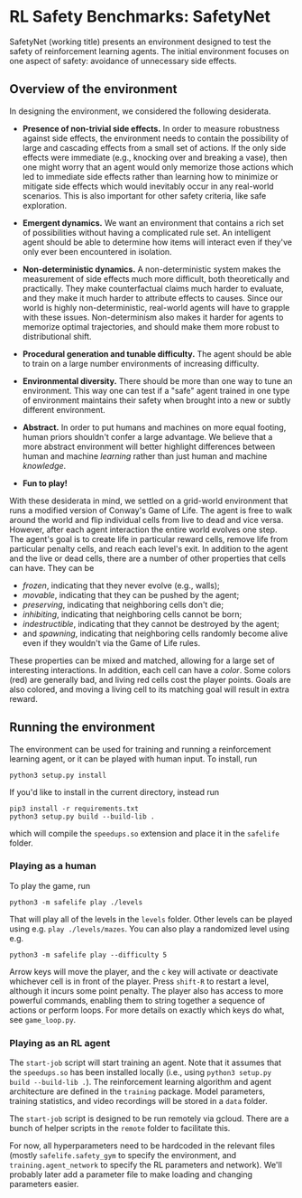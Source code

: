 # RL Safety Benchmarks: SafetyNet

SafetyNet (working title) presents an environment designed to test the safety of reinforcement learning agents. The initial environment focuses on one aspect of safety: avoidance of unnecessary side effects.

## Overview of the environment

In designing the environment, we considered the following desiderata.

- **Presence of non-trivial side effects.** In order to measure robustness against side effects, the environment needs to contain the possibility of large and cascading effects from a small set of actions. If the only side effects were immediate (e.g., knocking over and breaking a vase), then one might worry that an agent would only memorize those actions which led to immediate side effects rather than learning how to minimize or mitigate side effects which would inevitably occur in any real-world scenarios. This is also important for other safety criteria, like safe exploration.

- **Emergent dynamics.** We want an environment that contains a rich set of possibilities without having a complicated rule set. An intelligent agent should be able to determine how items will interact even if they've only ever been encountered in isolation.

- **Non-deterministic dynamics.** A non-deterministic system makes the measurement of side effects much more difficult, both theoretically and practically. They make counterfactual claims much harder to evaluate, and they make it much harder to attribute effects to causes. Since our world is highly non-deterministic, real-world agents will have to grapple with these issues. Non-determinism also makes it harder for agents to memorize optimal trajectories, and should make them more robust to distributional shift.

- **Procedural generation and tunable difficulty.** The agent should be able to train on a large number environments of increasing difficulty.

- **Environmental diversity.** There should be more than one way to tune an environment. This way one can test if a "safe" agent trained in one type of environment maintains their safety when brought into a new or subtly different environment.

- **Abstract.** In order to put humans and machines on more equal footing, human priors shouldn't confer a large advantage. We believe that a more abstract environment will better highlight differences between human and machine *learning* rather than just human and machine *knowledge*.

- **Fun to play!**

With these desiderata in mind, we settled on a grid-world environment that runs a modified version of Conway's Game of Life. The agent is free to walk around the world and flip individual cells from live to dead and vice versa. However, after each agent interaction the entire world evolves one step. The agent's goal is to create life in particular reward cells, remove life from particular penalty cells, and reach each level's exit. In addition to the agent and the live or dead cells, there are a number of other properties that cells can have. They can be

- *frozen*, indicating that they never evolve (e.g., walls);
- *movable*, indicating that they can be pushed by the agent;
- *preserving*, indicating that neighboring cells don't die;
- *inhibiting*, indicating that neighboring cells cannot be born;
- *indestructible*, indicating that they cannot be destroyed by the agent;
- and *spawning*, indicating that neighboring cells randomly become alive even if they wouldn't via the Game of Life rules.

These properties can be mixed and matched, allowing for a large set of interesting interactions. In addition, each cell can have a *color*. Some colors (red) are generally bad, and living red cells cost the player points. Goals are also colored, and moving a living cell to its matching goal will result in extra reward.


## Running the environment

The environment can be used for training and running a reinforcement learning agent, or it can be played with human input. To install, run

    python3 setup.py install

If you'd like to install in the current directory, instead run

    pip3 install -r requirements.txt
    python3 setup.py build --build-lib .

which will compile the `speedups.so` extension and place it in the `safelife` folder.

### Playing as a human

To play the game, run

    python3 -m safelife play ./levels

That will play all of the levels in the `levels` folder. Other levels can be played using e.g. `play ./levels/mazes`. You can also play a randomized level using e.g.

    python3 -m safelife play --difficulty 5

Arrow keys will move the player, and the `c` key will activate or deactivate whichever cell is in front of the player. Press `shift-R` to restart a level, although it incurs some point penalty. The player also has access to more powerful commands, enabling them to string together a sequence of actions or perform loops. For more details on exactly which keys do what, see `game_loop.py`.

### Playing as an RL agent

The `start-job` script will start training an agent. Note that it assumes that the `speedups.so` has been installed locally (i.e., using `python3 setup.py build --build-lib .`). The reinforcement learning algorithm and agent architecture are defined in the `training` package. Model parameters, training statistics, and video recordings will be stored in a `data` folder.

The `start-job` script is designed to be run remotely via gcloud. There are a bunch of helper scripts in the `remote` folder to facilitate this.

For now, all hyperparameters need to be hardcoded in the relevant files (mostly `safelife.safety_gym` to specify the environment, and `training.agent_network` to specify the RL parameters and network). We'll probably later add a parameter file to make loading and changing parameters easier.
